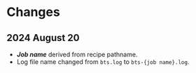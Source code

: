 # Changes
## 2024 August 20
* ___Job name___ derived from recipe pathname.
* Log file name changed from `bts.log` to `bts-{job name}.log`.